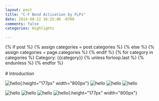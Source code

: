 ```yaml
---
layout: post
title: "C-F Bond Activation by FLPs"
date: 2014-08-22 16:25:06 -0700
comments: false
categories: Highlights

---
```

<div class="post-categories">
  {% if post %}
    {% assign categories = post.categories %}
  {% else %}
    {% assign categories = page.categories %}
  {% endif %}
  {% for category in categories %}
  Category: {{category}}
  {% unless forloop.last %}&nbsp;{% endunless %}
  {% endfor %}
</div>
<br>
# Introduction

![hello](https://dl.dropboxusercontent.com/s/pfby2ubnvx2rjqj/FLP_as_base.png?dl=0){:height="177px" width="800px"}
![hello](https://dl.dropboxusercontent.com/s/t6f8kzpl1hx21oy/FLP_as_base2.png?dl=0)
![hello](https://dl.dropboxusercontent.com/s/wd6ao3ub61k8vov/FLP_as_base3.png?dl=0)
![hello](https://dl.dropboxusercontent.com/s/ark8707nx0uwnoy/FLP_as_base5.jpg?dl=0)

![hello](https://dl.dropboxusercontent.com/s/cjth10mon07dkno/test3.png?dl=0)
![hello](https://dl.dropboxusercontent.com/s/tyhfpl4x6cxn8g7/test4.png?dl=0)
![hello](https://dl.dropboxusercontent.com/s/psf3d5hz29h8ovt/test5.png?dl=0)
![hello](https://dl.dropboxusercontent.com/s/2nh5jsekorq51bb/test6.png?dl=0){:height="177px" width="800px"}

